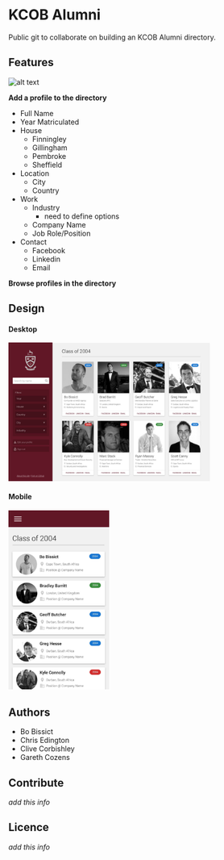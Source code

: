 # KCOB Alumni

Public git to collaborate on building an KCOB Alumni directory.

## Features

![alt text](https://img.shields.io/badge/version-0.01-brightgreen.svg "Logo Title Text 1")

**Add a profile to the directory**

  * Full Name
  * Year Matriculated
  * House
    * Finningley
    * Gillingham
    * Pembroke
    * Sheffield
  * Location
    * City
    * Country
  * Work
    * Industry
      * need to define options 
    * Company Name
    * Job Role/Position
  * Contact
    * Facebook
    * Linkedin
    * Email
  
**Browse profiles in the directory**

## Design

#### Desktop
<img src="/assets/screenshots/desktop.jpg" width="400">

#### Mobile
<img src="/assets/screenshots/mobile.jpg" width="200">

## Authors

* Bo Bissict 
* Chris Edington
* Clive Corbishley
* Gareth Cozens

## Contribute

*add this info*

## Licence

*add this info*

